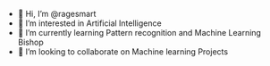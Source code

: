 - 👋 Hi, I’m @ragesmart
- 👀 I’m interested in Artificial Intelligence
- 🌱 I’m currently learning Pattern recognition and Machine Learning Bishop
- 💞️ I’m looking to collaborate on Machine learning Projects


<!---
ragesmart/ragesmart is a ✨ special ✨ repository because its `README.md` (this file) appears on your GitHub profile.
You can click the Preview link to take a look at your changes.
--->
